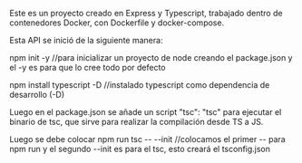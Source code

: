 Este es un proyecto creado en Express y Typescript, trabajado dentro de contenedores Docker, con Dockerfile y docker-compose. 

Esta API se inició de la siguiente manera:

npm init -y                             //para inicializar un proyecto de node creando el package.json y el -y es para que lo cree todo por defecto

npm install typescript -D               //instalado typescript como dependencia de desarrollo (-D)

Luego en el package.json se añade un script "tsc": "tsc" para ejecutar el binario de tsc, que sirve para realizar la compilación desde TS a JS.

Luego se debe colocar npm run tsc -- --init //colocamos el primer -- para npm run y el segundo --init es para el tsc, esto creará el tsconfig.json